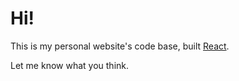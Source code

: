 # Hi!

This is my personal website's code base, built [React](https://reactjs.org/).

Let me know what you think.